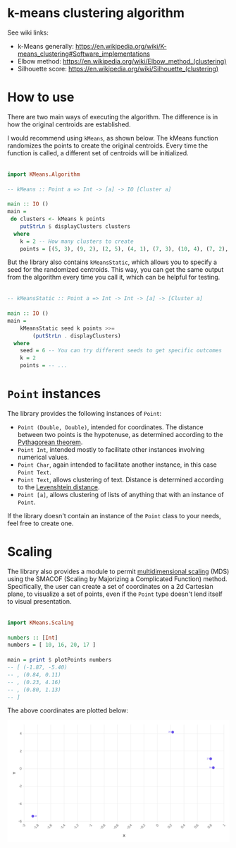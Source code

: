 # k-means clustering algorithm

See wiki links:
- k-Means generally: https://en.wikipedia.org/wiki/K-means_clustering#Software_implementations
- Elbow method: https://en.wikipedia.org/wiki/Elbow_method_(clustering)
- Silhouette score: https://en.wikipedia.org/wiki/Silhouette_(clustering)


# How to use

There are two main ways of executing the algorithm. The difference is in how the original centroids are established.

I would recommend using `kMeans`, as shown below. The kMeans function randomizes the points to create the original centroids. Every time the function is called, a different set of centroids will be initialized.

```haskell

import KMeans.Algorithm

-- kMeans :: Point a => Int -> [a] -> IO [Cluster a]

main :: IO ()
main =
 do clusters <- kMeans k points
    putStrLn $ displayClusters clusters
  where
    k = 2 -- How many clusters to create
    points = [(5, 3), (9, 2), (2, 5), (4, 1), (7, 3), (10, 4), (7, 2), (1, 2)]

```

But the library also contains `kMeansStatic`, which allows you to specify a seed for the randomized centroids. This way, you can get the same output from the algorithm every time you call it, which can be helpful for testing.

```haskell

-- kMeansStatic :: Point a => Int -> Int -> [a] -> [Cluster a]

main :: IO ()
main =
    kMeansStatic seed k points >>=
        (putStrLn . displayClusters)
  where
    seed = 6 -- You can try different seeds to get specific outcomes
    k = 2
    points = -- ...

```


# `Point` instances

The library provides the following instances of `Point`:
- `Point (Double, Double)`, intended for coordinates. The distance between two points is the hypotenuse, as determined according to the [Pythagorean theorem](https://en.wikipedia.org/wiki/Pythagorean_theorem).
- `Point Int`, intended mostly to facilitate other instances involving numerical values.
- `Point Char`, again intended to facilitate another instance, in this case `Point Text`.
- `Point Text`, allows clustering of text. Distance is determined according to the [Levenshtein distance](https://en.wikipedia.org/wiki/Levenshtein_distance).
- `Point [a]`, allows clustering of lists of anything that with an instance of `Point`.

If the library doesn't contain an instance of the `Point` class to your needs, feel free to create one.


# Scaling

The library also provides a module to permit [multidimensional scaling](https://en.wikipedia.org/wiki/Multidimensional_scaling) (MDS) using the SMACOF (Scaling by Majorizing a Complicated Function) method. Specifically, the user can create a set of coordinates on a 2d Cartesian plane, to visualize a set of points, even if the `Point` type doesn't lend itself to visual presentation.

```haskell

import KMeans.Scaling

numbers :: [Int]
numbers = [ 10, 16, 20, 17 ]

main = print $ plotPoints numbers
-- [ (-1.87, -5.40)
-- , (0.84, 0.11)
-- , (0.23, 4.16)
-- , (0.80, 1.13)
-- ] 

```

The above coordinates are plotted below:

<img src="example_scale.png">